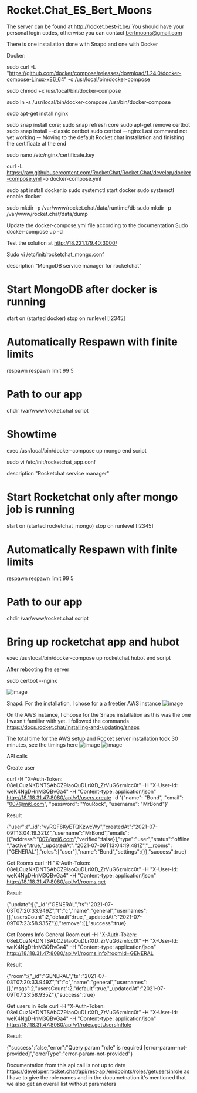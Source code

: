 # Rocket.Chat_ES_Bert_Moons

The server can be found at http://rocket.best-it.be/
You should have your personal login codes, otherwise you can contact bertmoons@gmail.com

There is one installation done with Snapd and one with Docker

Docker: 

sudo curl -L "https://github.com/docker/compose/releases/download/1.24.0/docker-compose-Linux-x86_64" -o /usr/local/bin/docker-compose

sudo chmod +x /usr/local/bin/docker-compose

 

sudo ln -s /usr/local/bin/docker-compose /usr/bin/docker-compose

sudo apt-get install nginx
 

sudo snap install core; sudo snap refresh core
sudo apt-get remove certbot
sudo snap install --classic certbot
sudo certbot --nginx
Last command not yet working -- Moving to the default Rocket.chat installation and finishing the certificate at the end

sudo nano /etc/nginx/certificate.key

curl -L https://raw.githubusercontent.com/RocketChat/Rocket.Chat/develop/docker-compose.yml -o docker-compose.yml

sudo apt install docker.io
sudo systemctl start docker
sudo systemctl enable docker
 

sudo mkdir -p /var/www/rocket.chat/data/runtime/db
sudo mkdir -p /var/www/rocket.chat/data/dump

Update the docker-compose.yml file according to the documentation
Sudo docker-compose up -d

Test the solution at http://18.221.179.40:3000/


Sudo vi /etc/init/rocketchat_mongo.conf

description "MongoDB service manager for rocketchat"
# Start MongoDB after docker is running
start on (started docker)
stop on runlevel [!2345]
# Automatically Respawn with finite limits
respawn
respawn limit 99 5
# Path to our app
chdir /var/www/rocket.chat
script
# Showtime
exec /usr/local/bin/docker-compose up mongo
end script

sudo vi /etc/init/rocketchat_app.conf

description "Rocketchat service manager"
# Start Rocketchat only after mongo job is running
start on (started rocketchat_mongo)
stop on runlevel [!2345]
# Automatically Respawn with finite limits
respawn
respawn limit 99 5
# Path to our app
chdir /var/www/rocket.chat
script
# Bring up rocketchat app and hubot
exec /usr/local/bin/docker-compose up rocketchat hubot
end script

After rebooting the server

 

sudo certbot --nginx

![image](https://user-images.githubusercontent.com/3437364/125814092-10ad59e8-33bb-491e-a9f5-a5317d560a61.png)



Snapd: 
For the installation, I chose for a a freetier AWS instance
![image](https://user-images.githubusercontent.com/3437364/125083041-2f810e00-e0c8-11eb-8531-11a7ff4ac91a.png)

On the AWS instance, I choose for the Snaps installation as this was the one I wasn't familiar with yet. 
I followed the commands https://docs.rocket.chat/installing-and-updating/snaps

The total time for the AWS setup and Rocket server installation took 30 minutes, see the timings here 
![image](https://user-images.githubusercontent.com/3437364/125083452-b504be00-e0c8-11eb-8494-2cf51eaf9e25.png)
![image](https://user-images.githubusercontent.com/3437364/125083486-c2ba4380-e0c8-11eb-828e-f240b644a2df.png)


API calls

Create user

curl -H "X-Auth-Token: 08eLCuzNKDNTSAbCZ9laoQuDLrXtD_ZrVuG6zmlcc0t" -H "X-User-Id: weK4NgDHnM3QBvGa4" -H "Content-type: application/json" http://18.118.31.47:8080/api/v1/users.create -d '{"name": "Bond", "email": "007@mi6.com", "password": "YouRock", "username": "MrBond"}'

Result

{"user":{"_id":"vyRQF8KyETQKzwcWy","createdAt":"2021-07-09T13:04:19.321Z","username":"MrBond","emails":[{"address":"007@mi6.com","verified":false}],"type":"user","status":"offline","active":true,"_updatedAt":"2021-07-09T13:04:19.481Z","__rooms":["GENERAL"],"roles":["user"],"name":"Bond","settings":{}},"success":true}

Get Rooms
curl -H "X-Auth-Token: 08eLCuzNKDNTSAbCZ9laoQuDLrXtD_ZrVuG6zmlcc0t" -H "X-User-Id: weK4NgDHnM3QBvGa4" -H "Content-type: application/json" http://18.118.31.47:8080/api/v1/rooms.get

 

Result

{"update":[{"_id":"GENERAL","ts":"2021-07-03T07:20:33.949Z","t":"c","name":"general","usernames":[],"usersCount":2,"default":true,"_updatedAt":"2021-07-09T07:23:58.935Z"}],"remove":[],"success":true}

 

Get Rooms Info General Room
curl -H "X-Auth-Token: 08eLCuzNKDNTSAbCZ9laoQuDLrXtD_ZrVuG6zmlcc0t" -H "X-User-Id: weK4NgDHnM3QBvGa4" -H "Content-type: application/json" http://18.118.31.47:8080/api/v1/rooms.info?roomId=GENERAL

 

Result

{"room":{"_id":"GENERAL","ts":"2021-07-03T07:20:33.949Z","t":"c","name":"general","usernames":[],"msgs":2,"usersCount":2,"default":true,"_updatedAt":"2021-07-09T07:23:58.935Z"},"success":true}

Get users in Role
curl -H "X-Auth-Token: 08eLCuzNKDNTSAbCZ9laoQuDLrXtD_ZrVuG6zmlcc0t" -H "X-User-Id: weK4NgDHnM3QBvGa4" -H "Content-type: application/json" http://18.118.31.47:8080/api/v1/roles.getUsersInRole



Result

{"success":false,"error":"Query param \"role\" is required [error-param-not-provided]","errorType":"error-param-not-provided"}



Documentation from this api call is not up to date https://developer.rocket.chat/api/rest-api/endpoints/roles/getusersinrole as I have to give the role names and in the documetnation it's mentioned that we also get an overall list without parameters 
